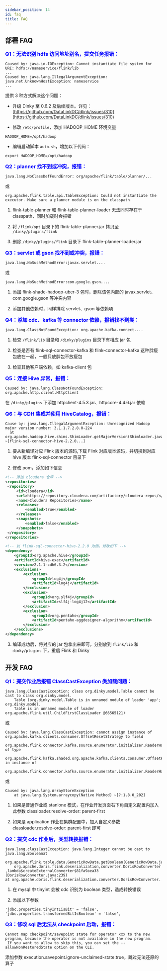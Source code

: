 ```yaml
---
sidebar_position: 14
id: faq
title: FAQ
---
```


##  部署 FAQ

**<font color="blue" size="3.6">Q1：无法识别 hdfs 访问地址别名，提交任务报错：</font>**
```shell
Caused by: java.io.IOException: Cannot instantiate file system for URI: hdfs://nameservice/flink/lib
...
Caused by: java.lang.IllegalArgumentException: java.net.UnknownHostException: nameservice
...
```

提供 3 种方式解决这个问题：
- 升级 Dinky 至 0.6.2 及后续版本。详见：[https://github.com/DataLinkDC/dlink/issues/310](https://github.com/DataLinkDC/dlink/issues/310)

- 修改 `/etc/profile`，添加 HADOOP_HOME 环境变量
```shell
HADOOP_HOME=/opt/hadoop
```

- 编辑启动脚本 `auto.sh`，增加以下代码：
``` shell
export HADOOP_HOME=/opt/hadoop
```


**<font color="blue" size="3.6">Q2：planner 找不到或冲突，报错：</font>**
```shell
java.lang.NoClassDefFoundError: org/apache/flink/table/planner/...
```
或
```shell
org.apache.flink.table.api.TableException: Could not instantiate the executor. Make sure a planner module is on the classpath
```

1. flink-table-planner 和 flink-table-planner-loader 无法同时存在于 classpath，同时加载时会报错

2. 将 `/flink/opt` 目录下的 flink-table-planner.jar 拷贝至 `/dinky/plugins/flink`

3. 删除 `/dinky/plugins/flink` 目录下 flink-table-planner-loader.jar


**<font color="blue" size="3.6">Q3：servlet 或 gson 找不到或冲突，报错：</font>**
```shell
java.lang.NoSuchMethodError:javax.servlet....
```
或
```shell
java.lang.NoSuchMethodError:com.google.gson....
```

1. 添加 flink-shade-hadoop-uber-3 包时，删除该包内部的 javax.servlet、com.google.gson 等冲突内容

2. 添加其他依赖时，同样排除 servlet、gson 等依赖项


**<font color="blue" size="3.6">Q4：添加 cdc、kafka 等 connector 依赖，报错找不到类：</font>**
```shell
java.lang.ClassNotFoundException: org.apache.kafka.connect....
```

1. 检查 `/flink/lib` 目录和 `/dinky/plugins` 目录下有相应 jar 包

2. 检查是否有 flink-sql-connector-kafka 和 flink-connector-kafka 这种胖瘦包放在一起，一般只放胖包不放瘦包

3. 检查其他客户端依赖，如 kafka-client 包


**<font color="blue" size="3.6">Q5：连接 Hive 异常，报错：</font>**
```shell
Caused by: java.lang.ClassNotFoundException: org.apache.http.client.HttpClient
```

在 `/dinky/plugins` 下添加 httpclient-4.5.3.jar、httpcore-4.4.6.jar 依赖


**<font color="blue" size="3.6">Q6：与 CDH 集成并使用 HiveCatalog，报错：</font>**
```shell
Cause by: java.lang.IllegalArgumentException: Unrecognized Hadoop major version number: 3.1.1.7.2.8.0-224
  at org.apache.hadoop.hive.shims.ShimLoader.getMajorVersion(Shimloader.java:177) ~[flink-sql-connector-hive-2.2.0...]
```
1. 要从新编译对应 Flink 版本的源码,下载 Flink 对应版本源码，并切换到对应 hive 版本 flink-sql-connector 目录下

2. 修改 pom，添加如下信息
```xml
<!-- 添加 cloudera 仓库 -->
<repositories>
 <repository>
     <id>cloudera</id>
     <url>https://repository.cloudera.com/artifactory/cloudera-repos/</url>
     <name>Cloudera Repositories</name>
     <releases>
         <enabled>true</enabled>
     </releases>
     <snapshots>
         <enabled>false</enabled>
     </snapshots>
 </repository>
</repositories>

<!-- 以 flink-sql-connector-hive-2.2.0 为例，修改如下 -->
<dependency>
    <groupId>org.apache.hive</groupId>
    <artifactId>hive-exec</artifactId>
    <version>2.1.1-cdh6.3.2</version>
    <exclusions>
        <exclusion>
            <groupId>log4j</groupId>
            <artifactId>log4j</artifactId>
        </exclusion>
        <exclusion>
            <groupId>org.slf4j</groupId>
            <artifactId>slf4j-log4j12</artifactId>
        </exclusion>
        <exclusion>
            <groupId>org.pentaho</groupId>
            <artifactId>pentaho-aggdesigner-algorithm</artifactId>
        </exclusion>
    </exclusions>
</dependency>
```

3. 编译成功后，将对应的 jar 包拿出来即可，分别放到 `flink/lib` 和 `dinky/plugins` 下，重启 Flink 和 Dinky


##  开发 FAQ

**<font color="blue" size="3.6">Q1：提交作业后报错 ClassCastException 类加载问题：</font>**
```shell
java.lang.ClassCastException: class org.dinky.model.Table cannot be cast to class org.dinky.model.
    Table (org.dinky.model.Table is in unnamed module of loader 'app'; org.dinky.model.
    Table is in unnamed module of loader org.apache.flink.util.ChildFirstClassLoader @66565121)
```
或
```shell
Caused by: java.lang.ClassCastException: cannot assign instance of org.apache.kafka.clients.consumer.OffsetResetStrategy to field
    org.apache.flink.connector.kafka.source.enumerator.initializer.ReaderHandledOffsetsInitializer.offsetResetStrategy of type 
    org.apache.flink.kafka.shaded.org.apache.kafka.clients.consumer.OffsetResetStrategy in instance of 
    org.apache.flink.connector.kafka.source.enumerator.initializer.ReaderHandledOffsetsInitializer
```
或
```shell
Caused by: java.lang.ArrayStoreException
	at java.lang.System.arraycopy(Native Method) ~[?:1.8.0_202]
```

1. 如果是普通作业或 stanlone 模式，在作业开发页面右下角自定义配置内加入此参数 classloader.resolve-order: parent-first

2. 如果是 application 作业在集群配置中，加入自定义参数 classloader.resolve-order: parent-first 即可


**<font color="blue" size="3.6">Q2：提交 cdc 作业后，类型转换报错：</font>**
```shell
java.lang.classCastException: java.lang.Integer cannot be cast to java.lang.Booleanat 
    org.apache.flink.table.data.GenericRowData.getBoolean(GenericRowData.java:134)at 
    org.apache.doris.flink.deserialization,converter.DorisRowConverter ,lambda$createExternalConverter$81fa9aea33 (DorisRowConverter.java:239)
at org.apache.doris.flink.deserialization.converter.DorisRowConverter.
```

1. 在 mysql 中 tinyint 会被 cdc 识别为 boolean 类型，造成转换错误

2. 添加以下参数
```shell
'jdbc.properties.tinyInt1isBit' = 'false',
'jdbc.properties.transformedBitIsBoolean' = 'false',
```

**<font color="blue" size="3.6">Q3：修改 sql 后无法从 checkpoint 启动，报错：</font>**
```shell
Cannot map checkpoint/savepoint state for operator xxx to the new program, because the operator is not available in the new program.
 If you want to allow to skip this, you can set the --allowNonRestoredState option on the CLI.
```

添加参数 execution.savepoint.ignore-unclaimed-state:true，跳过无法还原的算子